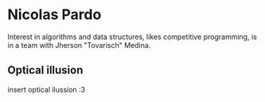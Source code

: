 # Nicolas Pardo
Interest in algorithms and data structures, likes competitive programming, is in a team with Jherson "Tovarisch" Medina.

## Optical illusion
insert optical ilussion :3
